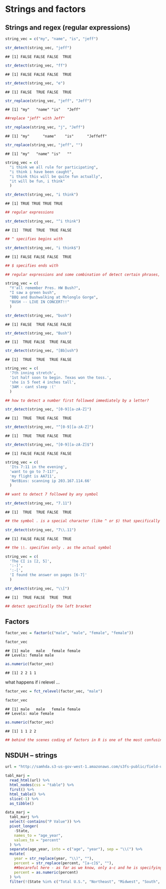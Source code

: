 Strings and factors
================

## Strings and regex (regular expressions)

``` r
string_vec = c("my", "name", "is", "jeff")

str_detect(string_vec, "jeff")
```

    ## [1] FALSE FALSE FALSE  TRUE

``` r
str_detect(string_vec, "ff")
```

    ## [1] FALSE FALSE FALSE  TRUE

``` r
str_detect(string_vec, "e")
```

    ## [1] FALSE  TRUE FALSE  TRUE

``` r
str_replace(string_vec, "jeff", "Jeff")
```

    ## [1] "my"   "name" "is"   "Jeff"

``` r
##replace "jeff" with Jeff"

str_replace(string_vec, "j", "Jeff")
```

    ## [1] "my"      "name"    "is"      "Jeffeff"

``` r
str_replace(string_vec, "jeff", "")
```

    ## [1] "my"   "name" "is"   ""

``` r
string_vec = c(
  "i think we all rule for participating",
  "i think i have been caught",
  "i think this will be quite fun actually",
  "it will be fun, i think"
  )

str_detect(string_vec, "i think")
```

    ## [1] TRUE TRUE TRUE TRUE

``` r
## regular expressions

str_detect(string_vec, "^i think")
```

    ## [1]  TRUE  TRUE  TRUE FALSE

``` r
## ^ specifies begins with

str_detect(string_vec, "i think$")
```

    ## [1] FALSE FALSE FALSE  TRUE

``` r
## $ specifies ends with

## regular expressions and some combination of detect certain phrases, begins with, or ends with
```

``` r
string_vec = c(
  "Y'all remember Pres. HW Bush?",
  "I saw a green bush",
  "BBQ and Bushwalking at Molonglo Gorge",
  "BUSH -- LIVE IN CONCERT!!"
  )

str_detect(string_vec, "bush")
```

    ## [1] FALSE  TRUE FALSE FALSE

``` r
str_detect(string_vec, "Bush")
```

    ## [1]  TRUE FALSE  TRUE FALSE

``` r
str_detect(string_vec, "[Bb]ush")
```

    ## [1]  TRUE  TRUE  TRUE FALSE

``` r
string_vec = c(
  '7th inning stretch',
  '1st half soon to begin. Texas won the toss.',
  'she is 5 feet 4 inches tall',
  '3AM - cant sleep :('
  )

## how to detect a number first followed immediately by a letter?

str_detect(string_vec, "[0-9][a-zA-Z]")
```

    ## [1]  TRUE  TRUE FALSE  TRUE

``` r
str_detect(string_vec, "^[0-9][a-zA-Z]")
```

    ## [1]  TRUE  TRUE FALSE  TRUE

``` r
str_detect(string_vec, "[0-9][a-zA-Z]$")
```

    ## [1] FALSE FALSE FALSE FALSE

``` r
string_vec = c(
  'Its 7:11 in the evening',
  'want to go to 7-11?',
  'my flight is AA711',
  'NetBios: scanning ip 203.167.114.66'
  )

## want to detect 7 followed by any symbol

str_detect(string_vec, "7.11")
```

    ## [1]  TRUE  TRUE FALSE  TRUE

``` r
## the symbol . is a special character (like ^ or $) that specifically means any symbol afterwards

str_detect(string_vec, "7\\.11")
```

    ## [1] FALSE FALSE FALSE  TRUE

``` r
## the \\. specifies only . as the actual symbol
```

``` r
string_vec = c(
  'The CI is [2, 5]',
  ':-]',
  ':-[',
  'I found the answer on pages [6-7]'
  )

str_detect(string_vec, "\\[")
```

    ## [1]  TRUE FALSE  TRUE  TRUE

``` r
## detect specifically the left bracket
```

## Factors

``` r
factor_vec = factor(c("male", "male", "female", "female"))

factor_vec
```

    ## [1] male   male   female female
    ## Levels: female male

``` r
as.numeric(factor_vec)
```

    ## [1] 2 2 1 1

what happens if i relevel …

``` r
factor_vec = fct_relevel(factor_vec, "male")

factor_vec
```

    ## [1] male   male   female female
    ## Levels: male female

``` r
as.numeric(factor_vec)
```

    ## [1] 1 1 2 2

``` r
## behind the scenes coding of factors in R is one of the most confusing things.  in this case, R defaulted to alphabetical order for male and female 
```

## NSDUH – strings

``` r
url = "http://samhda.s3-us-gov-west-1.amazonaws.com/s3fs-public/field-uploads/2k15StateFiles/NSDUHsaeShortTermCHG2015.htm"

tabl_marj =
  read_html(url) %>% 
  html_nodes(css = "table") %>% 
  first() %>%
  html_table() %>%
  slice(-1) %>% 
  as_tibble()
```

``` r
data_marj =
  tabl_marj %>% 
  select(-contains("P Value")) %>% 
  pivot_longer(
    -State, 
    names_to = "age_year",
    values_to = "percent"
  ) %>% 
  separate(age_year, into = c("age", "year"), sep = "\\(") %>% 
  mutate(
    year = str_replace(year, "\\)", ""),
    percent = str_replace(percent, "[a-c]$", ""),
    ##becareful here - as far as we know, only a-c and he is specifying this range only - if he is wrong, the code would break and that is desired
    percent = as.numeric(percent)
  ) %>% 
  filter(!(State %in% c("Total U.S.", "Northeast", "Midwest", "South", "West")))
```
